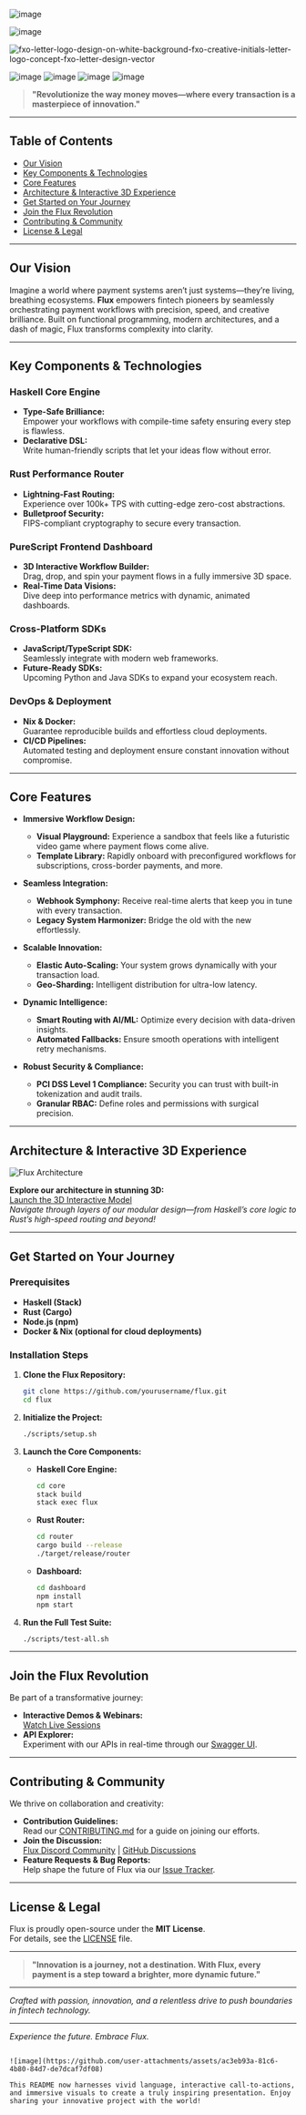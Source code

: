 

![image](https://github.com/user-attachments/assets/b58d7317-83f2-4f0e-aefd-53d410ebaf8d)

![image](https://github.com/user-attachments/assets/7d0db4c4-ea32-464f-867a-eb459d680d50)


![fxo-letter-logo-design-on-white-background-fxo-creative-initials-letter-logo-concept-fxo-letter-design-vector](https://github.com/user-attachments/assets/573fa26e-60aa-4567-92d5-5e9602d99ab4)



![image](https://github.com/user-attachments/assets/99b8272e-3839-4933-b9ff-ecf1d3ac8e14)
![image](https://github.com/user-attachments/assets/86e11ba7-9ec9-4551-b45c-cd724fb72504)
![image](https://github.com/user-attachments/assets/2fe3006f-7521-48a1-8e50-78cd88bd9fa3)
![image](https://github.com/user-attachments/assets/b8f1b30c-efa7-4934-8918-258e4bfe2cbf)







> **"Revolutionize the way money moves—where every transaction is a masterpiece of innovation."**

---

## Table of Contents
- [Our Vision](#our-vision)
- [Key Components & Technologies](#key-components--technologies)
- [Core Features](#core-features)
- [Architecture & Interactive 3D Experience](#architecture--interactive-3d-experience)
- [Get Started on Your Journey](#get-started-on-your-journey)
- [Join the Flux Revolution](#join-the-flux-revolution)
- [Contributing & Community](#contributing--community)
- [License & Legal](#license--legal)

---

## Our Vision

Imagine a world where payment systems aren’t just systems—they’re living, breathing ecosystems. **Flux** empowers fintech pioneers by seamlessly orchestrating payment workflows with precision, speed, and creative brilliance. Built on functional programming, modern architectures, and a dash of magic, Flux transforms complexity into clarity.

---

## Key Components & Technologies

### **Haskell Core Engine**
- **Type-Safe Brilliance:**  
  Empower your workflows with compile-time safety ensuring every step is flawless.
- **Declarative DSL:**  
  Write human-friendly scripts that let your ideas flow without error.

### **Rust Performance Router**
- **Lightning-Fast Routing:**  
  Experience over 100k+ TPS with cutting-edge zero-cost abstractions.
- **Bulletproof Security:**  
  FIPS-compliant cryptography to secure every transaction.

### **PureScript Frontend Dashboard**
- **3D Interactive Workflow Builder:**  
  Drag, drop, and spin your payment flows in a fully immersive 3D space.
- **Real-Time Data Visions:**  
  Dive deep into performance metrics with dynamic, animated dashboards.

### **Cross-Platform SDKs**
- **JavaScript/TypeScript SDK:**  
  Seamlessly integrate with modern web frameworks.
- **Future-Ready SDKs:**  
  Upcoming Python and Java SDKs to expand your ecosystem reach.

### **DevOps & Deployment**
- **Nix & Docker:**  
  Guarantee reproducible builds and effortless cloud deployments.
- **CI/CD Pipelines:**  
  Automated testing and deployment ensure constant innovation without compromise.

---

## Core Features

- **Immersive Workflow Design:**  
  - **Visual Playground:** Experience a sandbox that feels like a futuristic video game where payment flows come alive.
  - **Template Library:** Rapidly onboard with preconfigured workflows for subscriptions, cross-border payments, and more.
  
- **Seamless Integration:**  
  - **Webhook Symphony:** Receive real-time alerts that keep you in tune with every transaction.
  - **Legacy System Harmonizer:** Bridge the old with the new effortlessly.
  
- **Scalable Innovation:**  
  - **Elastic Auto-Scaling:** Your system grows dynamically with your transaction load.
  - **Geo-Sharding:** Intelligent distribution for ultra-low latency.
  
- **Dynamic Intelligence:**  
  - **Smart Routing with AI/ML:** Optimize every decision with data-driven insights.
  - **Automated Fallbacks:** Ensure smooth operations with intelligent retry mechanisms.
  
- **Robust Security & Compliance:**  
  - **PCI DSS Level 1 Compliance:** Security you can trust with built-in tokenization and audit trails.
  - **Granular RBAC:** Define roles and permissions with surgical precision.

---

## Architecture & Interactive 3D Experience

![Flux Architecture](https://via.placeholder.com/1200x600.png?text=Flux+Architecture)

**Explore our architecture in stunning 3D:**  
[Launch the 3D Interactive Model](https://example.com/flux-3d-demo)  
*Navigate through layers of our modular design—from Haskell’s core logic to Rust’s high-speed routing and beyond!*

---

## Get Started on Your Journey

### Prerequisites
- **Haskell (Stack)**
- **Rust (Cargo)**
- **Node.js (npm)**
- **Docker & Nix (optional for cloud deployments)**

### Installation Steps

1. **Clone the Flux Repository:**
   ```bash
   git clone https://github.com/yourusername/flux.git
   cd flux
   ```

2. **Initialize the Project:**
   ```bash
   ./scripts/setup.sh
   ```

3. **Launch the Core Components:**
   - **Haskell Core Engine:**
     ```bash
     cd core
     stack build
     stack exec flux
     ```
   - **Rust Router:**
     ```bash
     cd router
     cargo build --release
     ./target/release/router
     ```
   - **Dashboard:**
     ```bash
     cd dashboard
     npm install
     npm start
     ```

4. **Run the Full Test Suite:**
   ```bash
   ./scripts/test-all.sh
   ```

---

## Join the Flux Revolution

Be part of a transformative journey:
- **Interactive Demos & Webinars:**  
  [Watch Live Sessions](https://example.com/flux-webinar)
- **API Explorer:**  
  Experiment with our APIs in real-time through our [Swagger UI](https://example.com/flux-api).

---

## Contributing & Community

We thrive on collaboration and creativity:
- **Contribution Guidelines:**  
  Read our [CONTRIBUTING.md](CONTRIBUTING.md) for a guide on joining our efforts.
- **Join the Discussion:**  
  [Flux Discord Community](https://discord.gg/flux) | [GitHub Discussions](https://github.com/yourusername/flux/discussions)
- **Feature Requests & Bug Reports:**  
  Help shape the future of Flux via our [Issue Tracker](https://github.com/yourusername/flux/issues).

---

## License & Legal

Flux is proudly open-source under the **MIT License**.  
For details, see the [LICENSE](LICENSE) file.

---

> **"Innovation is a journey, not a destination. With Flux, every payment is a step toward a brighter, more dynamic future."**

---

*Crafted with passion, innovation, and a relentless drive to push boundaries in fintech technology.*

---

*Experience the future. Embrace Flux.*
```

![image](https://github.com/user-attachments/assets/ac3eb93a-81c6-4b80-84d7-de7dcaf7df08)

This README now harnesses vivid language, interactive call-to-actions, and immersive visuals to create a truly inspiring presentation. Enjoy sharing your innovative project with the world!
